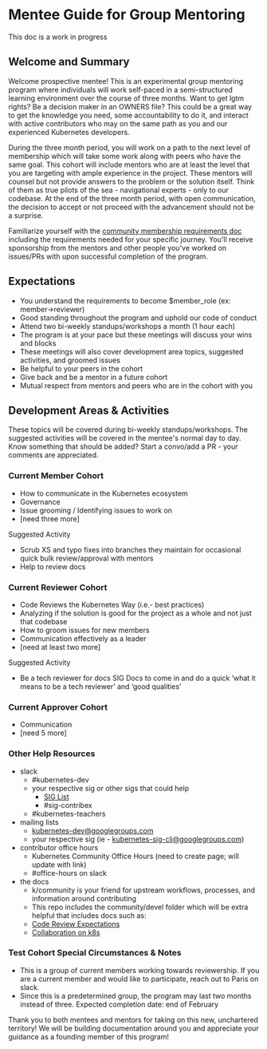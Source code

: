 # Mentee Guide for Group Mentoring
This doc is a work in progress

## Welcome and Summary
Welcome prospective mentee! This is an experimental group mentoring program where individuals will work self-paced in a semi-structured learning environment over the course of three months. Want to get lgtm rights? Be a decision maker in an OWNERS file? This could be a great way to get the knowledge you need, some accountability to do it, and interact with active contributors who may on the same path as you and our experienced Kubernetes developers. 

During the three month period, you will work on a path to the next level of membership which will take some work along with peers who have the same goal. This cohort will include mentors who are at least the level that you are targeting with ample experience in the project. These mentors will counsel but not provide answers to the problem or the solution itself. Think of them as true pilots of the sea - navigational experts - only to our codebase. At the end of the three month period, with open communication, the decision to accept or not proceed with the advancement should not be a surprise. 

Familiarize yourself with the [community membership requirements doc](/community-membership.md) including the requirements needed for your specific journey. You’ll receive sponsorship from the mentors and other people you've worked on issues/PRs with upon successful completion of the program. 

## Expectations    
* You understand the requirements to become $member_role (ex: member->reviewer) 
* Good standing throughout the program and uphold our code of conduct
* Attend two bi-weekly standups/workshops a month (1 hour each)
* The program is at your pace but these meetings will discuss your wins and blocks
* These meetings will also cover development area topics, suggested activities, and groomed issues
* Be helpful to your peers in the cohort
* Give back and be a mentor in a future cohort
* Mutual respect from mentors and peers who are in the cohort with you

## Development Areas & Activities
These topics will be covered during bi-weekly standups/workshops. The suggested activities will be covered in the mentee's normal day to day. Know something that should be added? Start a convo/add a PR - your comments are appreciated.

### Current Member Cohort
* How to communicate in the Kubernetes ecosystem
* Governance
* Issue grooming / Identifying issues to work on
* [need three more]

Suggested Activity
* Scrub XS and typo fixes into branches they maintain for occasional quick bulk review/approval with mentors
* Help to review docs

### Current Reviewer Cohort
* Code Reviews the Kubernetes Way (i.e.- best practices)
* Analyzing if the solution is good for the project as a whole and not just that codebase
* How to groom issues for new members
* Communication effectively as a leader
* [need at least two more]

Suggested Activity
* Be a tech reviewer for docs 
SIG Docs to come in and do a quick ‘what it means to be a tech reviewer’ and ‘good qualities’

### Current Approver Cohort
* Communication  
* [need 5 more]



### Other Help Resources
- slack
	- #kubernetes-dev
	- your respective sig or other sigs that could help 
		- [SIG List](/sig-list.md) 
		- #sig-contribex
	- #kubernetes-teachers
- mailing lists
	- kubernetes-dev@googlegroups.com
	- your respective sig (ie - kubernetes-sig-cli@googlegroups.com)
- contributor office hours
	- Kubernetes Community Office Hours (need to create page; will update with link)
	- #office-hours on slack
- the docs
	- k/community is your friend for upstream workflows, processes, and information around contributing
	- This repo includes the community/devel folder which will be extra helpful that includes docs such as:
    - [Code Review Expectations](/contributors/guide/community-expectations.md)
    - [Collaboration on k8s](/contributors/devel/collab.md)


### Test Cohort Special Circumstances & Notes  
* This is a group of current members working towards reviewership. If you are a current member and would like to participate, reach out to Paris on slack.
* Since this is a predetermined group, the program may last two months instead of three. Expected completion date: end of February 


Thank you to both mentees and mentors for taking on this new, unchartered territory! We will be building documentation around you and appreciate your guidance as a founding member of this program!

